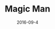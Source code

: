 ---
num: 70
date: 2016-09-4
name: "doopadoop"

image: "assets/graphics/2016/9-Sept/4.jpg"
title: "Magic Man"
descrip: "<p>Went on a venture today out to Alexandria, which has a boardwalk area with dozens of street performers. There were five caricature artists doodling away, numerous musicians, and this old guy doing magic. When I first walked by he didn't have an audience and was actually messing up the rings trick- as I was passing they came undone in a wrong way that showed that the rings indeed split apart. <p>When I walked by again some thirty minutes later he had an audience, and was performing a fun trick which I couldn't tell you how he did. I'm sure there's a moral here somewhere."

---